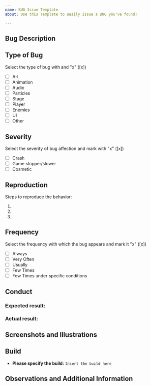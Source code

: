 ```yaml
---
name: BUG Issue Template
about: Use this Template to easily issue a BUG you've found!

---
```


## Bug Description


## Type of Bug 
Select the type of bug with and "x" ([x])

* [ ] Art 
* [ ] Animation 
* [ ] Audio 
* [ ] Particles
* [ ] Stage 
* [ ] Player 
* [ ] Enemies
* [ ] UI 
* [ ] Other

## Severity
Select the severity of bug affection and mark with "x" ([x])

- [ ] Crash 
- [ ] Game stopper/slower
- [ ] Cosmetic 

## Reproduction
Steps to reproduce the behavior:

 1. 
 
 2.
 
 3. 

## Frequency
Select the frequency with which the bug appears and mark it "x" ([x])

* [ ] Always
* [ ] Very Often
* [ ] Usually
* [ ] Few Times
* [ ] Few Times under specific conditions

## Conduct 
### **Expected result:**


### **Actual result:**


## Screenshots and Illustrations


## Build
- **Please specify the build:** ``Insert the build here``


## Observations and Additional Information
